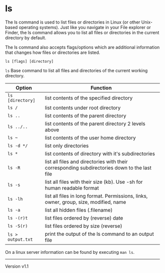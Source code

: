 # ls
The ls command is used to list files or directories in Linux (or other Unix-based operating systems).
Just like you navigate in your File explorer or Finder, the ls command allows you to list all files or directories in the current directory by default.

The ls command also accepts flags/options which are additional information that changes how files or directories are listed.

`ls [flags] [directory]`

`ls`
Base command to list all files and directories of the current working directory.

| Option           | Function                                                                                     |
| ---------------- | ---------------------------------------------------------------------------------------------|
| `ls [directory]` | list contents of the specified directory                                                     |
| `ls /`           | list contents under root directory                                                           |
| `ls ..`          | list contents of the parent directory                                                        |
| `ls ../..`       | list contents of the parent directory 2 levels above                                         |
| `ls ~`           | list contents of the user home directory                                                     |
| `ls -d */`       | list only directories                                                                        |
| `ls *`           | list contents of directory with it's subdirectories                                          |
| `ls -R`          | list all files and directories with their corresponding subdirectories down to the last file | 
| `ls -s`          | list all files with their size (kb). Use -sh for human readable format                       |
| `ls -lh`         | list all files in long format. Permissions, links, owner, group, size, modified, name        |
| `ls -a`          | list all hidden files (.filename)                                                            |
| `ls -(r)t`       | list files ordered by (reverse) date                                                         |
| `ls -S(r)`       | list files ordered by size (reverse)                                                         |   
| `ls > output.txt`| print the output of the ls command to an output file                                         |

On a linux server information can be found by executing `man ls`.


---
Version v1.1
